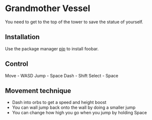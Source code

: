 # Grandmother Vessel

You need to get to the top of the tower to save the statue of yourself.

## Installation

Use the package manager [pip](https://pip.pypa.io/en/stable/) to install foobar.

## Control

Move - WASD
Jump - Space
Dash - Shift
Select - Space

## Movement technique

- Dash into orbs to get a speed and height boost
- You can wall jump back onto the wall by doing a smaller jump
- You can change how high you go when you jump by holding Space

